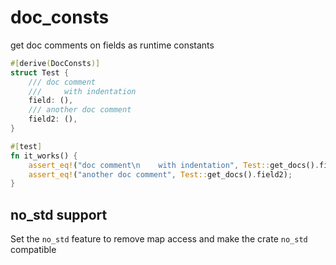 # doc_consts
get doc comments on fields as runtime constants

```rust
#[derive(DocConsts)]
struct Test {
    /// doc comment
    ///     with indentation
    field: (),
    /// another doc comment
    field2: (),
}

#[test]
fn it_works() {
    assert_eq!("doc comment\n    with indentation", Test::get_docs().field);
    assert_eq!("another doc comment", Test::get_docs().field2);
}
```

## no_std support
Set the `no_std` feature to remove map access and make the crate `no_std` compatible
